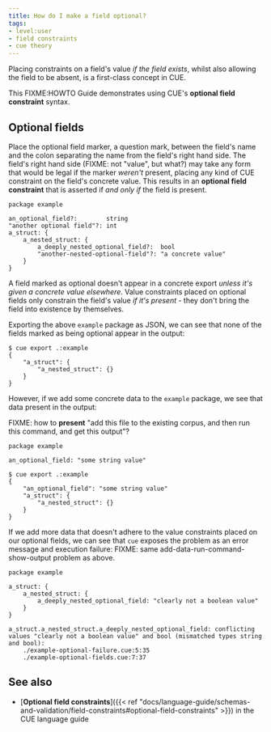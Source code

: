 ```yaml
---
title: How do I make a field optional?
tags:
- level:user
- field constraints
- cue theory
---
```


Placing constraints on a field's value *if the field exists*, whilst also
allowing the field to be absent, is a first-class concept in CUE.

This FIXME:HOWTO Guide demonstrates using CUE's **optional field constraint**
syntax.

## Optional fields

Place the optional field marker, a question mark, between the field's
name and the colon separating the name from the field's right hand side. The
field's right hand side (FIXME: not "value", but what?) may take any form that
would be legal if the marker *weren't* present, placing any kind of CUE
constraint on the field's concrete value. This results in an **optional field
constraint** that is asserted if *and only if* the field is present.

```CUE {title="example-optional-fields.cue"}
package example

an_optional_field?:        string
"another optional field"?: int
a_struct: {
	a_nested_struct: {
		a_deeply_nested_optional_field?:  bool
		"another-nested-optional-field"?: "a concrete value"
	}
}
```

A field marked as optional doesn't appear in a concrete export *unless it's
given a concrete value elsewhere*. Value constraints placed on optional fields
only constrain the field's value *if it's present* - they don't bring the field
into existence by themselves.

Exporting the above `example` package as JSON, we can see that none of the
fields marked as being optional appear in the output:

```console
$ cue export .:example
{
    "a_struct": {
        "a_nested_struct": {}
    }
}
```

However, if we add some concrete data to the `example` package, we see that
data present in the output:

FIXME: how to **present** "add this file to the existing corpus, and then run
this command, and get this output"?

```CUE {title="example-optional-data.cue"}
package example

an_optional_field: "some string value"
```

```console
$ cue export .:example
{
    "an_optional_field": "some string value"
    "a_struct": {
        "a_nested_struct": {}
    }
}
```

If we add more data that doesn't adhere to the value constraints placed on our
optional fields, we can see that `cue` exposes the problem as an error message
and execution failure: FIXME: same add-data-run-command-show-output problem as above.

```CUE {title="example-optional-failure.cue"}
package example

a_struct: {
	a_nested_struct: {
		a_deeply_nested_optional_field: "clearly not a boolean value"
	}
}
```

```console
a_struct.a_nested_struct.a_deeply_nested_optional_field: conflicting values "clearly not a boolean value" and bool (mismatched types string and bool):
    ./example-optional-failure.cue:5:35
    ./example-optional-fields.cue:7:37
```

## See also

- [**Optional field constraints**]({{< ref "docs/language-guide/schemas-and-validation/field-constraints#optional-field-constraints" >}})
  in the CUE language guide
